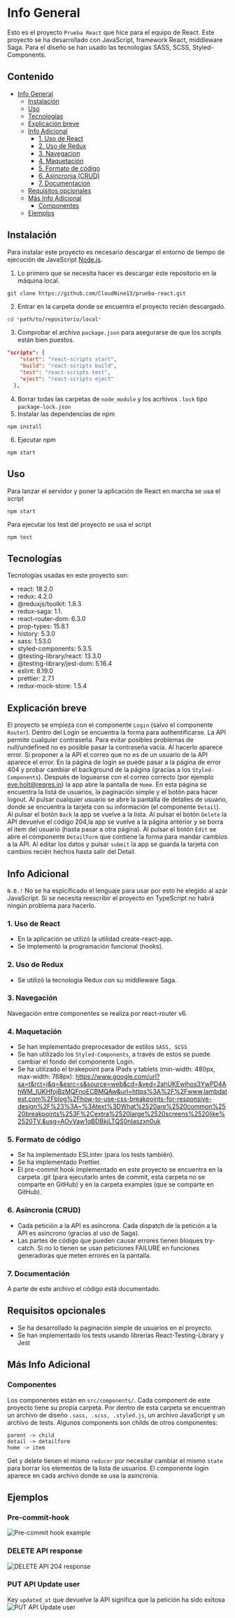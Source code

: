 # Info General

Esto es el proyecto `Prueba React` que hice para el equipo de React. Este proyecto se ha desarrollado con JavaScript, framework React, middleware Saga. Para el diseño se han usado las tecnologías SASS, SCSS, Styled-Components.

## Contenido
- [Info General](#info-general)
  * [Instalación](#instalación)
  * [Uso](#uso)
  * [Tecnologías](#tecnologías)
  * [Explicación breve](#explicación-breve)
  * [Info Adicional](#info-adicional)
    + [1. Uso de React](#1-uso-de-react)
    + [2. Uso de Redux](#2-uso-de-redux)
    + [3. Navegacion](#3-navegación)
    + [4. Maquetación](#4-maquetación)
    + [5. Formato de código](#5-formato-de-código)
    + [6. Asincronia (CRUD)](#6-asincronia-(crud))
    + [7. Documentacion](#7-documentación)
  * [Requisitos opcionales](#requisitos-opcionales)
  * [Más Info Adicional](#más-info-adicional)
    + [Componentes](#componentes)
  * [Elemplos](#ejemplos)

## Instalación

Para instalar este proyecto es necesario descargar el entorno de tiempo de ejecución de JavaScript [Node.js](https://nodejs.org/es/download/).

1. Lo primero que se necesita hacer es descargar este repositorio en la máquina local.

```
git clone https://github.com/CloudNine13/prueba-react.git
```

2. Entrar en la carpeta donde se encuentra el proyecto recién descargado.

```bash
cd *path/to/repositorio/local*
```

3. Comprobar el archivo `package.json` para asegurarse de que los scripts están bien puestos.

```json
"scripts": {
    "start": "react-scripts start",
    "build": "react-scripts build",
    "test": "react-scripts test",
    "eject": "react-scripts eject"
  },
```

4. Borrar todas las carpetas de `node_module` y los acrhivos `.lock` tipo `package-lock.json`
5. Instalar las dependencias de npm

```
npm install
```

6. Ejecutar npm

```
npm start
```

## Uso

Para lanzar el servidor y poner la aplicación de React en marcha se usa el script

```
npm start
```

Para ejecutar los test del proyecto se usa el script

```
npm test
```

## Tecnologías

Tecnologías usadas en este proyecto son:

- react: 18.2.0
- redux: 4.2.0
- @reduxjs/toolkit: 1.8.3
- redux-saga: 1.1.
- react-router-dom: 6.3.0
- prop-types: 15.8.1
- history: 5.3.0
- sass: 1.53.0
- styled-components: 5.3.5
- @testing-library/react: 13.3.0
- @testing-library/jest-dom: 5.16.4
- eslint: 8.19.0
- prettier: 2.7.1
- redux-mock-store: 1.5.4

## Explicación breve

El proyecto se empieza con el componente `Login` (salvo el componente `Router`). Dentro del Login se encuentra la forma para authentificarse. La API permite cualquier contraseña. Para evitar posibles problemas de null/undefined no es posible pasar la contraseña vacía. Al hacerlo aparece error. Si proponer a la API el correo que no es de un usuario de la API aparece el error. En la página de login se puede pasar a la página de error 404 y probar cambiar el background de la página (gracias a los `Styled-Components`). Después de loguearse con el correo correcto (por ejemplo eve.holt@reqres.in) la app abre la pantalla de `Home`. En esta página se encuentra la listá de usuarios, la paginación simple y el botón para hacer logout. Al pulsar cualquier usuario se abre la pantalla de detalles de usuario, donde se encuentra la tarjeta con su información (el componente `Detail`). Al pulsar el botón `Back` la app se vuelve a la lista. Al pulsar el botón `Delete` la API devuelve el código 204,la app se vuelve a la página anterior y se borra el item del usuario (hasta pasar a otra página). Al pulsar el botón `Edit` se abre el componente `DetailForm` que contiene la forma para mandar cambios a la API. Al editar los datos y pulsar `submit` la app se guarda la tarjeta con cambios recién hechos hasta salir del Detail.

## Info Adicional

`N.B.!` No se ha espicificado el lenguaje para usar por esto he elegido al azár JavaScript. Si se necesita reescribir el proyecto en TypeScript no habrá ningún problema para hacerlo.

### 1. Uso de React

- En la aplicación se utilizó la utilidad create-react-app.
- Se implementó la programación funcional (hooks).

### 2. Uso de Redux

- Se utilizó la tecnología Redux con su middleware Saga.

### 3. Navegación

Navegación entre componentes se realiza por react-router v6.

### 4. Maquetación

- Se han implementado preprocesador de estilos `SASS, SCSS`
- Se han utilizado los `Styled-Components`, a través de estos se puede cambiar el fondo del componente Login.
- Se ha utilizado el brakepoint para IPads y tablets (min-width: 480px, max-width: 768px):
  https://www.google.com/url?sa=t&rct=j&q=&esrc=s&source=web&cd=&ved=2ahUKEwihos3YwPD4AhWM_IUKHfojBzMQFnoECBMQAw&url=https%3A%2F%2Fwww.lambdatest.com%2Fblog%2Fhow-to-use-css-breakpoints-for-responsive-design%2F%23%3A~%3Atext%3DWhat%2520are%2520common%2520breakpoints%253F%2Cextra%2520large%2520screens%2520like%2520TV.&usg=AOvVaw1qBDBkjLTQS0nIaszxn0uk

### 5. Formato de código

- Se ha implementado ESLinter (para los tests también).
- Se ha implementado Prettier.
- El pre-commit hook implementado en este proyecto se encuentra en la carpeta .git (para ejecutarlo antes de commit, esta carpeta no se comparte en GitHub) y en la carpeta examples (que se comparte en GitHub).

### 6. Asincronia (CRUD)

- Cada petición a la API es asíncrona. Cada dispatch de la petición a la API es asíncrono (gracias al uso de Saga).
- Las partes de código que pueden causar errores tienen bloques try-catch. Si no lo tienen se usan peticiones FAILURE en funciones generadoras que meten errores en la pantalla.

### 7. Documentación

A parte de este archivo el código está documentado.

## Requisitos opcionales

- Se ha desarrollado la paginación simple de usuarios en el proyecto.
- Se han implementado los tests usando librerías React-Testing-Library y Jest

## Más Info Adicional

### Componentes

Los componentes están en `src/components/`. Cada component de este proyecto tiene su propia carpeta. Por dentro de esta carpeta se encuentran un archivo de diseño `.sass, .scss, .styled.js`, un archivo JavaScript y un archivo de tests. Algunos components son childs de otros componentes:

```
parent -> child
detail -> detailform
home -> item
```

Get y delete tienen el mismo `reducer` por necesitar cambiar el mismo `state` para borrar los elementos de la lista de usuarios.
El componente login aparece en cada archivo donde se usa la asincronía.

## Ejemplos
### Pre-commit-hook
![Pre-commit hook example](./examples/pre-commit.png)
### DELETE API response
![DELETE API 204 response](./examples/delete204.png)
### PUT API Update user
Key `updated_at` que devuelve la API significa que la petición ha sido exitosa
![PUT API Update user](./examples/delete204.png)